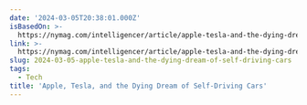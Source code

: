 ```yaml
---
date: '2024-03-05T20:38:01.000Z'
isBasedOn: >-
  https://nymag.com/intelligencer/article/apple-tesla-and-the-dying-dream-of-self-driving-cars.html
link: >-
  https://nymag.com/intelligencer/article/apple-tesla-and-the-dying-dream-of-self-driving-cars.html
slug: 2024-03-05-apple-tesla-and-the-dying-dream-of-self-driving-cars
tags:
  - Tech
title: 'Apple, Tesla, and the Dying Dream of Self-Driving Cars'
---
```


